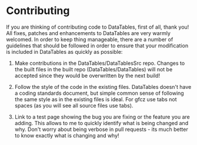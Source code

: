 # Contributing

If you are thinking of contributing code to DataTables, first of all, thank you! All fixes, patches and enhancements to DataTables are very warmly welcomed. In order to keep thing manageable, there are a number of guidelines that should be followed in order to ensure that your modification is included in DataTables as quickly as possible:

1. Make contributions in the DataTables/DataTablesSrc repo. Changes to the built files in the built repo (DataTables/DataTables) will not be accepted since they would be overwritten by the next build!

2. Follow the style of the code in the existing files. DataTables doesn't have a coding standards document, but simple common sense of following the same style as in the existing files is ideal. For gfcz use tabs not spaces (as you will see all source files use tabs).

3. Link to a test page showing the bug you are fixing or the feature you are adding. This allows to me to quickly identify what is being changed and why. Don't worry about being verbose in pull requests - its much better to know exactly what is changing and why!
